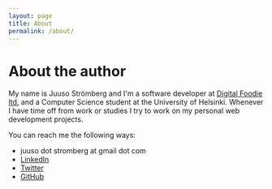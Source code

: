 ```yaml
---
layout: page
title: About
permalink: /about/
---
```


# About the author

My name is Juuso Strömberg and I'm a software developer at [Digital Foodie ltd.](http://company.foodie.fm) and a Computer Science student at the University of Helsinki. Whenever I have time off from work or studies I try to work on my personal web development projects.

You can reach me the following ways:

* juuso dot stromberg at gmail dot com
* [LinkedIn](https://fi.linkedin.com/in/juusostromberg)
* [Twitter](https://twitter.com/jstrmbrg)
* [GitHub](https://github.com/Juzmach)
